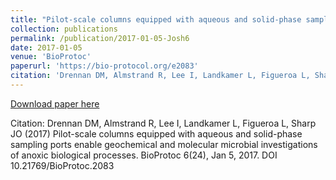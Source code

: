 ```yaml
---
title: "Pilot-scale columns equipped with aqueous and solid-phase sampling ports enable geochemical and molecular microbial investigations of anoxic biological processes"
collection: publications
permalink: /publication/2017-01-05-Josh6
date: 2017-01-05
venue: 'BioProtoc'
paperurl: 'https://bio-protocol.org/e2083'
citation: 'Drennan DM, Almstrand R, Lee I, Landkamer L, Figueroa L, Sharp JO (2017) Pilot-scale columns equipped with aqueous and solid-phase sampling ports enable geochemical and molecular microbial investigations of anoxic biological processes. BioProtoc 6(24), Jan 5, 2017. DOI 10.21769/BioProtoc.2083'
---
```


<a href='https://bio-protocol.org/e2083'>Download paper here</a>

Citation: Drennan DM, Almstrand R, Lee I, Landkamer L, Figueroa L, Sharp JO (2017) Pilot-scale columns equipped with aqueous and solid-phase sampling ports enable geochemical and molecular microbial investigations of anoxic biological processes. BioProtoc 6(24), Jan 5, 2017. DOI 10.21769/BioProtoc.2083